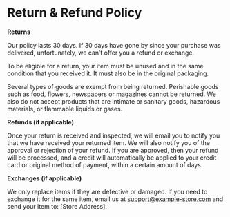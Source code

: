 # Return & Refund Policy

**Returns**

Our policy lasts 30 days. If 30 days have gone by since your purchase was delivered, unfortunately, we can’t offer you a
refund or exchange.

To be eligible for a return, your item must be unused and in the same condition that you received it. It must also be in
the original packaging.

Several types of goods are exempt from being returned. Perishable goods such as food, flowers, newspapers or magazines
cannot be returned. We also do not accept products that are intimate or sanitary goods, hazardous materials, or
flammable liquids or gases.

**Refunds (if applicable)**

Once your return is received and inspected, we will email you to notify you that we have received your returned item. We
will also notify you of the approval or rejection of your refund.
If you are approved, then your refund will be processed, and a credit will automatically be applied to your credit card
or original method of payment, within a certain amount of days.

**Exchanges (if applicable)**

We only replace items if they are defective or damaged. If you need to exchange it for the same item, email us at
support@example-store.com and send your item to: [Store Address].